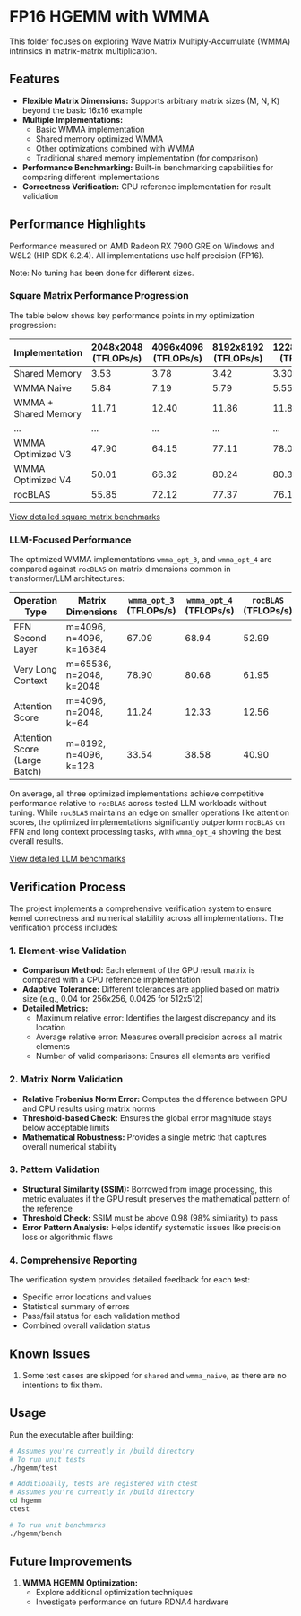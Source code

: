 # FP16 HGEMM with WMMA

This folder focuses on exploring Wave Matrix Multiply-Accumulate (WMMA) intrinsics in matrix-matrix multiplication.

## Features

- **Flexible Matrix Dimensions:** Supports arbitrary matrix sizes (M, N, K) beyond the basic 16x16 example
- **Multiple Implementations:**
  - Basic WMMA implementation
  - Shared memory optimized WMMA
  - Other optimizations combined with WMMA
  - Traditional shared memory implementation (for comparison)
- **Performance Benchmarking:** Built-in benchmarking capabilities for comparing different implementations
- **Correctness Verification:** CPU reference implementation for result validation

## Performance Highlights

Performance measured on AMD Radeon RX 7900 GRE on Windows and WSL2 (HIP SDK 6.2.4). All implementations use half precision (FP16).

Note: No tuning has been done for different sizes.

### Square Matrix Performance Progression

The table below shows key performance points in my optimization progression:

| Implementation | 2048x2048 (TFLOPs/s) | 4096x4096 (TFLOPs/s) | 8192x8192 (TFLOPs/s) | 12288x12288 (TFLOPs/s) | 16384x16384 (TFLOPs/s) |
|----------------|---------------------|---------------------|---------------------|---------------------|---------------------|
| Shared Memory  | 3.53 | 3.78 | 3.42 | 3.30 | 3.26 |
| WMMA Naive     | 5.84 | 7.19 | 5.79 | 5.55 | 3.27 |
| WMMA + Shared Memory | 11.71 | 12.40 | 11.86 | 11.87 | 11.78 |
| ... | ... | ... | ... | ... | ... |
| WMMA Optimized V3 | 47.90 | 64.15 | 77.11 | 78.06 | 76.50 |
| WMMA Optimized V4 | 50.01 | 66.32 | 80.24 | 80.38 | 80.31 |
| rocBLAS | 55.85 | 72.12 | 77.37 | 76.13 | 43.32 |

[View detailed square matrix benchmarks](docs/general.md)

### LLM-Focused Performance

The optimized WMMA implementations `wmma_opt_3`, and `wmma_opt_4` are compared against `rocBLAS` on matrix dimensions common in transformer/LLM architectures:

| Operation Type | Matrix Dimensions | `wmma_opt_3` (TFLOPs/s) | `wmma_opt_4` (TFLOPs/s) | `rocBLAS` (TFLOPs/s) | `wmma_opt_3`/`rocBLAS` | `wmma_opt_4`/`rocBLAS` |
|----------------|-------------------|-----------------|-----------------|-------------------|----------|----------|
| FFN Second Layer | m=4096, n=4096, k=16384 | 67.09 | 68.94 | 52.99 | 126.6% | 130.1% |
| Very Long Context | m=65536, n=2048, k=2048 | 78.90 | 80.68 | 61.95 | 127.4% | 130.2% |
| Attention Score | m=4096, n=2048, k=64 | 11.24 | 12.33 | 12.56 | 89.5% | 98.2% |
| Attention Score (Large Batch) | m=8192, n=4096, k=128 | 33.54 | 38.58 | 40.90 | 82.0% | 94.3% |

On average, all three optimized implementations achieve competitive performance relative to `rocBLAS` across tested LLM workloads without tuning. While `rocBLAS` maintains an edge on smaller operations like attention scores, the optimized implementations significantly outperform `rocBLAS` on FFN and long context processing tasks, with `wmma_opt_4` showing the best overall results.

[View detailed LLM benchmarks](docs/llm_focus.md)

## Verification Process

The project implements a comprehensive verification system to ensure kernel correctness and numerical stability across all implementations. The verification process includes:

### 1. Element-wise Validation
- **Comparison Method:** Each element of the GPU result matrix is compared with a CPU reference implementation
- **Adaptive Tolerance:** Different tolerances are applied based on matrix size (e.g., 0.04 for 256x256, 0.0425 for 512x512)
- **Detailed Metrics:**
  - Maximum relative error: Identifies the largest discrepancy and its location
  - Average relative error: Measures overall precision across all matrix elements
  - Number of valid comparisons: Ensures all elements are verified

### 2. Matrix Norm Validation
- **Relative Frobenius Norm Error:** Computes the difference between GPU and CPU results using matrix norms
- **Threshold-based Check:** Ensures the global error magnitude stays below acceptable limits
- **Mathematical Robustness:** Provides a single metric that captures overall numerical stability

### 3. Pattern Validation
- **Structural Similarity (SSIM):** Borrowed from image processing, this metric evaluates if the GPU result preserves the mathematical pattern of the reference
- **Threshold Check:** SSIM must be above 0.98 (98% similarity) to pass
- **Error Pattern Analysis:** Helps identify systematic issues like precision loss or algorithmic flaws

### 4. Comprehensive Reporting
The verification system provides detailed feedback for each test:
- Specific error locations and values
- Statistical summary of errors
- Pass/fail status for each validation method
- Combined overall validation status

## Known Issues

1. Some test cases are skipped for `shared` and `wmma_naive`, as there are no intentions to fix them.

## Usage

Run the executable after building:
```bash
# Assumes you're currently in /build directory
# To run unit tests
./hgemm/test

# Additionally, tests are registered with ctest
# Assumes you're currently in /build directory
cd hgemm
ctest

# To run unit benchmarks
./hgemm/bench
```

## Future Improvements

1. **WMMA HGEMM Optimization:**
   - Explore additional optimization techniques
   - Investigate performance on future RDNA4 hardware
